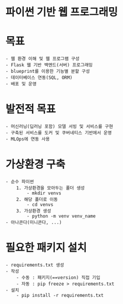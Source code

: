 # 파이썬 기반 웹 프로그래밍

# 목표
    - 웹 환경 이해 및 웹 프로그램 구성
    - Flask 웹 기반 백엔드(서버) 프로그래밍
    - blueprint를 이용한 기능별 분할 구성
    - 데이터베이스 연동(SQL, ORM)
    - 배포 및 운영

# 발전적 목표
    - 머신러닝(딥러닝 포함) 모델 서빙 및 서비스를 구현
    - 구축된 서비스를 도커 및 쿠버네티스 기반에서 운영
    - MLOps에 연동 사용

# 가상환경 구축
    - 순수 파이썬
        1. 가상환경을 모아두는 폴더 생성
            - mkdir venvs
        2. 해당 폴더로 이동
            - cd venvs
        3. 가상환경 생성
            - python -m venv venv_name
    - 아나콘다(미니콘다, ...)

# 필요한 패키지 설치
    - requirements.txt 생성
    - 작성
        - 수동 : 패키지(==version) 직접 기입
        - 자동 : pip freeze > requirements.txt
    - 설치
        - pip install -r requirements.txt